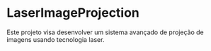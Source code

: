 # LaserImageProjection
Este projeto visa desenvolver um sistema avançado de projeção de imagens usando tecnologia laser.
